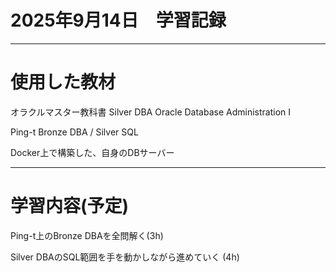 # 2025年9月14日　学習記録

---

# 使用した教材
  オラクルマスター教科書 Silver DBA Oracle Database Administration I
  
  Ping-t Bronze DBA / Silver SQL
  
  Docker上で構築した、自身のDBサーバー

---

# 学習内容(予定)
  Ping-t上のBronze DBAを全問解く(3h)
  
  Silver DBAのSQL範囲を手を動かしながら進めていく (4h)
  
